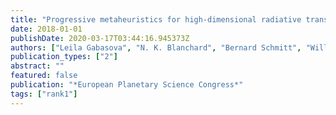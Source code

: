 ```yaml
---
title: "Progressive metaheuristics for high-dimensional radiative transfer model inversion"
date: 2018-01-01
publishDate: 2020-03-17T03:44:16.945373Z
authors: ["Leila Gabasova", "N. K. Blanchard", "Bernard Schmitt", "Will Grundy", "New Horizons COMP team"]
publication_types: ["2"]
abstract: ""
featured: false
publication: "*European Planetary Science Congress*"
tags: ["rank1"]
---
```


